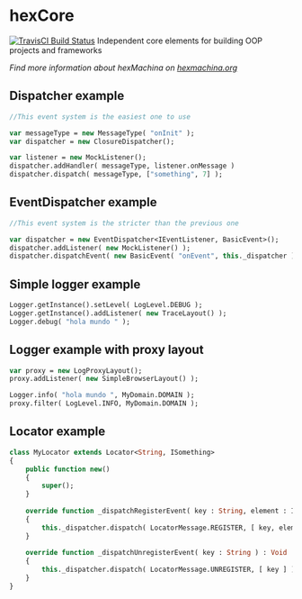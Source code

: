 # hexCore
[![TravisCI Build Status](https://travis-ci.org/DoclerLabs/hexCore.svg?branch=master)](https://travis-ci.org/DoclerLabs/hexCore)
Independent core elements for building OOP projects and frameworks 

*Find more information about hexMachina on [hexmachina.org](http://hexmachina.org/)*

## Dispatcher example
```haxe
//This event system is the easiest one to use

var messageType = new MessageType( "onInit" );
var dispatcher = new ClosureDispatcher();

var listener = new MockListener();
dispatcher.addHandler( messageType, listener.onMessage )
dispatcher.dispatch( messageType, ["something", 7] );
```

## EventDispatcher example
```haxe
//This event system is the stricter than the previous one

var dispatcher = new EventDispatcher<IEventListener, BasicEvent>();
dispatcher.addListener( new MockListener() );
dispatcher.dispatchEvent( new BasicEvent( "onEvent", this._dispatcher ) );
```

## Simple logger example
```haxe
Logger.getInstance().setLevel( LogLevel.DEBUG );
Logger.getInstance().addListener( new TraceLayout() );
Logger.debug( "hola mundo " );
```

## Logger example with proxy layout
```haxe
var proxy = new LogProxyLayout();
proxy.addListener( new SimpleBrowserLayout() );

Logger.info( "hola mundo ", MyDomain.DOMAIN );
proxy.filter( LogLevel.INFO, MyDomain.DOMAIN );
```

## Locator example
```haxe
class MyLocator extends Locator<String, ISomething>
{
	public function new()
	{
		super();
	}
	
	override function _dispatchRegisterEvent( key : String, element : ISomething ) : Void 
	{
		this._dispatcher.dispatch( LocatorMessage.REGISTER, [ key, element ] );
	}
	
	override function _dispatchUnregisterEvent( key : String ) : Void 
	{
		this._dispatcher.dispatch( LocatorMessage.UNREGISTER, [ key ] );
	}
}
```
